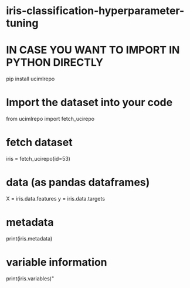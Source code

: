 # iris-classification-hyperparameter-tuning

# IN CASE YOU WANT TO IMPORT IN PYTHON DIRECTLY
pip install ucimlrepo

# Import the dataset into your code 
from ucimlrepo import fetch_ucirepo 
  
# fetch dataset 
iris = fetch_ucirepo(id=53) 
  
# data (as pandas dataframes) 
X = iris.data.features 
y = iris.data.targets 
  
# metadata 
print(iris.metadata) 
  
# variable information 
print(iris.variables)"
